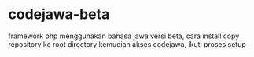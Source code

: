 # codejawa-beta
framework php menggunakan bahasa jawa versi beta, cara install copy repository ke root directory kemudian akses codejawa, ikuti proses setup
